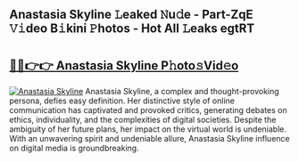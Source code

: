 ## Anastasia Skyline 𝙻eaked 𝙽u𝚍e - Part-ZqE 𝚅𝚒deo B𝚒kini 𝙿hotos - Hot All 𝙻eaks egtRT

# <h2><a href="http://ld2i1a0.urlbe.top/?page=Anastasia+Skyline">🔗🔗👉👉 Anastasia Skyline P𝚑oto𝚜Vid𝚎o</a></h2>

[![Anastasia Skyline](https://i.imgur.com/eBuTRDB.gif)](http://ld2i1a0.urlbe.top/?page=Anastasia+Skyline)
Anastasia Skyline, a complex and thought-provoking persona, defies easy definition. Her distinctive style of online communication has captivated and provoked critics, generating debates on ethics, individuality, and the complexities of digital societies. Despite the ambiguity of her future plans, her impact on the virtual world is undeniable. With an unwavering spirit and undeniable allure, Anastasia Skyline influence on digital media is groundbreaking.
